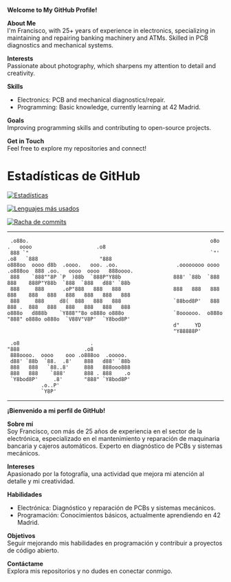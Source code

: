 

**Welcome to My GitHub Profile!**

**About Me**  
I'm Francisco, with 25+ years of experience in electronics, specializing in maintaining and repairing banking machinery and ATMs. Skilled in PCB diagnostics and mechanical systems.  

**Interests**  
Passionate about photography, which sharpens my attention to detail and creativity.  

**Skills**  
- Electronics: PCB and mechanical diagnostics/repair.  
- Programming: Basic knowledge, currently learning at 42 Madrid.  

**Goals**  
Improving programming skills and contributing to open-source projects.  

**Get in Touch**  
Feel free to explore my repositories and connect!  

# Estadísticas de GitHub

[![Estadísticas](https://github-readme-stats.vercel.app/api?username=fran-byte&show_icons=true&theme=radical)](https://github.com/fran-byte)

[![Lenguajes más usados](https://github-readme-stats.vercel.app/api/top-langs/?username=fran-byte&layout=compact&theme=radical)](https://github.com/fran-byte)

[![Racha de commits](https://github-readme-streak-stats.herokuapp.com/?user=fran-byte&theme=radical)](https://github.com/fran-byte)

--------
```
 .o88o.                                                           o8o      .   oooo                     .o8 
 888 `"                                                           `"'    .o8   `888                    "888
o888oo  oooo d8b  .oooo.   ooo. .oo.                   .oooooooo oooo  .o888oo  888 .oo.   oooo  oooo   888oooo. 
 888    `888""8P `P  )88b  `888P"Y88b                 888' `88b  `888    888    888P"Y88b  `888  `888   d88' `88b 
 888     888      .oP"888   888   888                 888   888   888    888    888   888   888   888   888   888 
 888     888     d8(  888   888   888                 `88bod8P'   888    888 .  888   888   888   888   888   888 
o888o   d888b    `Y888""8o o888o o888o                `8oooooo.  o888o   "888" o888o o888o  `V88V"V8P'  `Y8bod8P' 
                                                      d"     YD  
                                                      "Y88888P'  
                                                                                                                      
 .o8                       .                                                                                          
"888                     .o8                                                                                          
 888oooo.  oooo    ooo .o888oo  .ooooo.                                                                               
 d88' `88b  `88.  .8'    888   d88' `88b                                                                              
 888   888   `88..8'     888   888ooo888                                                                              
 888   888    `888'      888 . 888    .o                                                                              
 `Y8bod8P'     .8'       "888" `Y8bod8P'                                                                              
           .o..P'                                                                                                     
           `Y8P'                                                                                                                                                                                                                                                                                                           
```                                                    
--------


**¡Bienvenido a mi perfil de GitHub!**

**Sobre mí**  
Soy Francisco, con más de 25 años de experiencia en el sector de la electrónica, especializado en el mantenimiento y reparación de maquinaria bancaria y cajeros automáticos. Experto en diagnóstico de PCBs y sistemas mecánicos.  

**Intereses**  
Apasionado por la fotografía, una actividad que mejora mi atención al detalle y mi creatividad.  

**Habilidades**  
- Electrónica: Diagnóstico y reparación de PCBs y sistemas mecánicos.  
- Programación: Conocimientos básicos, actualmente aprendiendo en 42 Madrid.  

**Objetivos**  
Seguir mejorando mis habilidades en programación y contribuir a proyectos de código abierto.  

**Contáctame**  
Explora mis repositorios y no dudes en conectar conmigo.  
